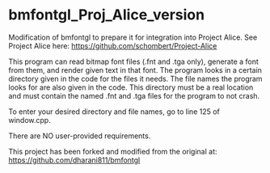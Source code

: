 # bmfontgl_Proj_Alice_version
Modification of bmfontgl to prepare it for integration into Project Alice. See Project Alice here: https://github.com/schombert/Project-Alice

This program can read bitmap font files (.fnt and .tga only), generate a font from them, and render given text in that font.
The program looks in a certain directory given in the code for the files it needs. The file names the program looks for
are also given in the code. This directory must be a real location and must contain the named .fnt and .tga files for the 
program to not crash.

To enter your desired directory and file names, go to line 125 of window.cpp.

There are NO user-provided requirements.

This project has been forked and modified from the original at: https://github.com/dharani811/bmfontgl
